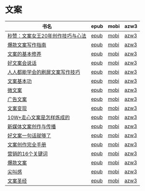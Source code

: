 # 文案

| 书名 | epub | mobi | azw3 |
| --- | --- | --- | --- |
| [秒赞：文案女王20年创作技巧与心法](http://ct.dalanmei.com/f/31084289-570112121-f7d21c) | [epub](http://ct.dalanmei.com/f/31084289-570112121-f7d21c) | [mobi](http://ct.dalanmei.com/f/31084289-570260016-ff0889) | [azw3](http://ct.dalanmei.com/f/31084289-571416976-314ecf) |
| [爆款文案写作指南](http://ct.dalanmei.com/f/31084289-571728907-52dfd2) | [epub](http://ct.dalanmei.com/f/31084289-571728907-52dfd2) | [mobi](http://ct.dalanmei.com/f/31084289-572086340-725506) | [azw3](http://ct.dalanmei.com/f/31084289-572112528-106f8d) |
| [文案的基本修养](http://ct.dalanmei.com/f/31084289-571723389-0c764e) | [epub](http://ct.dalanmei.com/f/31084289-571723389-0c764e) | [mobi](http://ct.dalanmei.com/f/31084289-572112596-5d9e5e) | [azw3](http://ct.dalanmei.com/f/31084289-572116709-869bb0) |
| [好文案会说话](http://ct.dalanmei.com/f/31084289-571723377-242ec6) | [epub](http://ct.dalanmei.com/f/31084289-571723377-242ec6) | [mobi](http://ct.dalanmei.com/f/31084289-572112601-f7a72d) | [azw3](http://ct.dalanmei.com/f/31084289-572116731-1aa7f7) |
| [人人都能学会的刷屏文案写作技巧](http://ct.dalanmei.com/f/31084289-571714256-aa0860) | [epub](http://ct.dalanmei.com/f/31084289-571714256-aa0860) | [mobi](http://ct.dalanmei.com/f/31084289-572114112-8a42d0) | [azw3](http://ct.dalanmei.com/f/31084289-572125046-337a89) |
| [文案基本功](http://ct.dalanmei.com/f/31084289-571711448-4a90ef) | [epub](http://ct.dalanmei.com/f/31084289-571711448-4a90ef) | [mobi](http://ct.dalanmei.com/f/31084289-572114745-ad0579) | [azw3](http://ct.dalanmei.com/f/31084289-572133729-cc8a79) |
| [微文案](http://ct.dalanmei.com/f/31084289-571710817-86aec1) | [epub](http://ct.dalanmei.com/f/31084289-571710817-86aec1) | [mobi](http://ct.dalanmei.com/f/31084289-572114875-9430bb) | [azw3](http://ct.dalanmei.com/f/31084289-572134648-1568b7) |
| [广告文案](http://ct.dalanmei.com/f/31084289-571559027-339aeb) | [epub](http://ct.dalanmei.com/f/31084289-571559027-339aeb) | [mobi](http://ct.dalanmei.com/f/31084289-571919735-873098) | [azw3](http://ct.dalanmei.com/f/31084289-572211419-a02a06) |
| [文案变现](http://ct.dalanmei.com/f/31084289-571520036-ee5b04) | [epub](http://ct.dalanmei.com/f/31084289-571520036-ee5b04) | [mobi](http://ct.dalanmei.com/f/31084289-571778678-cb7301) | [azw3](http://ct.dalanmei.com/f/31084289-571925037-214048) |
| [10W+走心文案是怎样炼成的](http://ct.dalanmei.com/f/31084289-571523765-71d244) | [epub](http://ct.dalanmei.com/f/31084289-571523765-71d244) | [mobi](http://ct.dalanmei.com/f/31084289-571779729-27cbde) | [azw3](http://ct.dalanmei.com/f/31084289-571975861-80af5f) |
| [新媒体文案创作与传播](http://ct.dalanmei.com/f/31084289-571539283-96b7b0) | [epub](http://ct.dalanmei.com/f/31084289-571539283-96b7b0) | [mobi](http://ct.dalanmei.com/f/31084289-571807209-c0cc41) | [azw3](http://ct.dalanmei.com/f/31084289-571992205-a132a4) |
| [好文案一句话就够了](http://ct.dalanmei.com/f/31084289-571549399-8bfde3) | [epub](http://ct.dalanmei.com/f/31084289-571549399-8bfde3) | [mobi](http://ct.dalanmei.com/f/31084289-571831238-0d2a84) | [azw3](http://ct.dalanmei.com/f/31084289-572065211-d9e1da) |
| [文案创作完全手册](http://ct.dalanmei.com/f/31084289-571561110-1a4372) | [epub](http://ct.dalanmei.com/f/31084289-571561110-1a4372) | [mobi](http://ct.dalanmei.com/f/31084289-571986957-c1cdb6) | [azw3](http://ct.dalanmei.com/f/31084289-571904816-e3c395) |
| [营销的16个关键词](http://ct.dalanmei.com/f/31084289-571561575-947656) | [epub](http://ct.dalanmei.com/f/31084289-571561575-947656) | [mobi](http://ct.dalanmei.com/f/31084289-571988331-f32fc9) | [azw3](http://ct.dalanmei.com/f/31084289-571840197-6be475) |
| [爆款文案](http://ct.dalanmei.com/f/31084289-571582406-24dc37) | [epub](http://ct.dalanmei.com/f/31084289-571582406-24dc37) | [mobi](http://ct.dalanmei.com/f/31084289-571736520-3fc0c9) | [azw3](http://ct.dalanmei.com/f/31084289-571856979-d44591) |
| [尖叫感](http://ct.dalanmei.com/f/31084289-571499318-2269e9) | [epub](http://ct.dalanmei.com/f/31084289-571499318-2269e9) | [mobi](http://ct.dalanmei.com/f/31084289-571775008-13d17f) | [azw3](http://ct.dalanmei.com/f/31084289-571873568-81c664) |
| [文案圣经](None) | [epub](None) | [mobi](None) | [azw3](None) |

